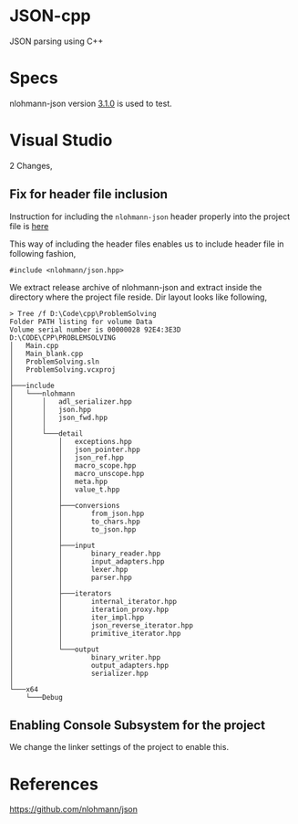 # JSON-cpp
JSON parsing using C++


# Specs
nlohmann-json version [3.1.0](https://github.com/nlohmann/json/releases/tag/v3.1.0) is used to test.

# Visual Studio 

2 Changes,
## Fix for header file inclusion
Instruction for including the `nlohmann-json` header properly into the project file is [here](https://stackoverflow.com/questions/6895457/how-to-define-relative-paths-in-visual-studio-project)

This way of including the header files enables us to include header file in following fashion,

    #include <nlohmann/json.hpp>

We extract release archive of nlohmann-json and extract inside the directory where the project file reside. Dir layout looks like following,
    
    > Tree /f D:\Code\cpp\ProblemSolving
    Folder PATH listing for volume Data
    Volume serial number is 00000028 92E4:3E3D
    D:\CODE\CPP\PROBLEMSOLVING
    │   Main.cpp
    │   Main_blank.cpp
    │   ProblemSolving.sln
    │   ProblemSolving.vcxproj
    │
    ├───include
    │   └───nlohmann
    │       │   adl_serializer.hpp
    │       │   json.hpp
    │       │   json_fwd.hpp
    │       │
    │       └───detail
    │           │   exceptions.hpp
    │           │   json_pointer.hpp
    │           │   json_ref.hpp
    │           │   macro_scope.hpp
    │           │   macro_unscope.hpp
    │           │   meta.hpp
    │           │   value_t.hpp
    │           │
    │           ├───conversions
    │           │       from_json.hpp
    │           │       to_chars.hpp
    │           │       to_json.hpp
    │           │
    │           ├───input
    │           │       binary_reader.hpp
    │           │       input_adapters.hpp
    │           │       lexer.hpp
    │           │       parser.hpp
    │           │
    │           ├───iterators
    │           │       internal_iterator.hpp
    │           │       iteration_proxy.hpp
    │           │       iter_impl.hpp
    │           │       json_reverse_iterator.hpp
    │           │       primitive_iterator.hpp
    │           │
    │           └───output
    │                   binary_writer.hpp
    │                   output_adapters.hpp
    │                   serializer.hpp
    │
    └───x64
        └───Debug

    
## Enabling Console Subsystem for the project
We change the linker settings of the project to enable this.
    
# References
https://github.com/nlohmann/json
